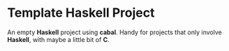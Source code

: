 # Template Haskell Project

An empty **Haskell** project using **cabal**.  Handy for projects that only involve **Haskell**, with maybe a little bit of **C**.
